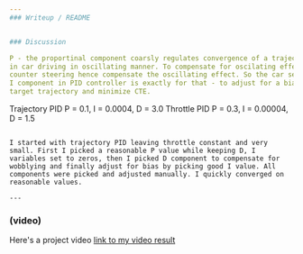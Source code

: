 ```yaml
---
### Writeup / README


### Discussion

P - the proportinal component coarsly regulates convergence of a trajectory to a target, it also overshoots resulting 
in car driving in oscillating manner. To compensate for oscilating effect a D component is introduced that is responsbile for
counter steering hence compensate the oscillating effect. So the car seems to converge to a target trajectory with some bias.
I component in PID controller is exactly for that - to adjust for a bias and finally make the car drive as close as possible to a 
target trajectory and minimize CTE.  

```
  Trajectory PID P = 0.1, I = 0.0004, D = 3.0
  Throttle PID  P = 0.3, I = 0.00004, D = 1.5

```

I started with trajectory PID leaving throttle constant and very small. First I picked a reasonable P value while keeping D, I variables set to zeros, then I picked D component to compensate for wobblying and finally adjust for bias by picking good I value. All components were picked and adjusted manually. I quickly converged on reasonable values.

---
```


### (video)

Here's a project video [link to my video result](./output.mov)

